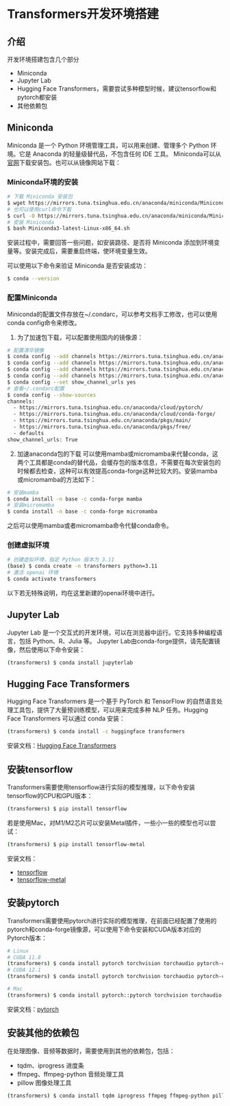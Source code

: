 # Transformers开发环境搭建
## 介绍
开发环境搭建包含几个部分
- Miniconda
- Jupyter Lab
- Hugging Face Transformers，需要尝试多种模型时候，建议tensorflow和pytorch都安装
- 其他依赖包

## Miniconda
Miniconda 是一个 Python 环境管理工具，可以用来创建、管理多个 Python 环境。它是 Anaconda 的轻量级替代品，不包含任何 IDE 工具。 Miniconda可以从[官网](https://docs.conda.io/en/latest/miniconda.html)下载安装包。也可以从镜像网站下载：

### Miniconda环境的安装
```bash
# 下载 Miniconda 安装包
$ wget https://mirrors.tuna.tsinghua.edu.cn/anaconda/miniconda/Miniconda3-latest-Linux-x86_64.sh
# 也可以使用curl命令下载
$ curl -O https://mirrors.tuna.tsinghua.edu.cn/anaconda/miniconda/Miniconda3-latest-Linux-x86_64.sh
# 安装 Miniconda
$ bash Miniconda3-latest-Linux-x86_64.sh
```

安装过程中，需要回答一些问题，如安装路径、是否将 Miniconda 添加到环境变量等。安装完成后，需要重启终端，使环境变量生效。

可以使用以下命令来验证 Miniconda 是否安装成功：

```bash
$ conda --version
```

### 配置Miniconda
Miniconda的配置文件存放在~/.condarc，可以参考文档手工修改，也可以使用conda config命令来修改。

1. 为了加速包下载，可以配置使用国内的镜像源：
```bash
# 配置清华镜像
$ conda config --add channels https://mirrors.tuna.tsinghua.edu.cn/anaconda/pkgs/free/
$ conda config --add channels https://mirrors.tuna.tsinghua.edu.cn/anaconda/pkgs/main/
$ conda config --add channels https://mirrors.tuna.tsinghua.edu.cn/anaconda/cloud/conda-forge/
$ conda config --add channels https://mirrors.tuna.tsinghua.edu.cn/anaconda/cloud/pytorch/
$ conda config --set show_channel_urls yes
# 查看~/.condarc配置
$ conda config --show-sources
channels:
  - https://mirrors.tuna.tsinghua.edu.cn/anaconda/cloud/pytorch/
  - https://mirrors.tuna.tsinghua.edu.cn/anaconda/cloud/conda-forge/
  - https://mirrors.tuna.tsinghua.edu.cn/anaconda/pkgs/main/
  - https://mirrors.tuna.tsinghua.edu.cn/anaconda/pkgs/free/
  - defaults
show_channel_urls: True
```
2. 加速anaconda包的下载
可以使用mamba或micromamba来代替conda，这两个工具都是conda的替代品，会缓存包的版本信息，不需要在每次安装包的时候都去检查，这种可以有效提高conda-forge这种比较大的。安装mamba或micromamba的方法如下：
```bash
# 安装mamba
$ conda install -n base -c conda-forge mamba
# 安装micromamba
$ conda install -n base -c conda-forge micromamba
```
之后可以使用mamba或者micromamba命令代替conda命令。

### 创建虚拟环境
```bash
# 创建虚拟环境，指定 Python 版本为 3.11
(base) $ conda create -n transformers python=3.11
# 激活 openai 环境
$ conda activate transformers
```
以下若无特殊说明，均在这里新建的openai环境中进行。

## Jupyter Lab
Jupyter Lab 是一个交互式的开发环境，可以在浏览器中运行。它支持多种编程语言，包括 Python、R、Julia 等。 Jupyter Lab由conda-forge提供，请先配置镜像，然后使用以下命令安装：
```bash
(transformers) $ conda install jupyterlab
```

## Hugging Face Transformers
Hugging Face Transformers 是一个基于 PyTorch 和 TensorFlow 的自然语言处理工具包，提供了大量预训练模型，可以用来完成多种 NLP 任务。Hugging Face Transformers 可以通过 conda 安装：

```bash
(transformers) $ conda install -c huggingface transformers
```

安装文档：[Hugging Face Transformers](https://huggingface.co/docs/transformers/installation#install-with-conda)

## 安装tensorflow
Transformers需要使用tensorflow进行实际的模型推理，以下命令安装tensorflow的CPU和GPU版本：
```bash
(transformers) $ pip install tensorflow
```

若是使用Mac，对M1/M2芯片可以安装Metal插件，一些小一些的模型也可以尝试：
```bash
(transformers) $ pip install tensorflow-metal
```
安装文档：
- [tensorflow](https://www.tensorflow.org/install)
- [tensorflow-metal](https://developer.apple.com/metal/tensorflow-plugin/)
## 安装pytorch
Transformers需要使用pytorch进行实际的模型推理，在前面已经配置了使用的pytorch和conda-forge镜像源，可以使用下命令安装和CUDA版本对应的Pytorch版本：
```bash
# Linux
# CUDA 11.8
(transformers) $ conda install pytorch torchvision torchaudio pytorch-cuda=11.8 -c nvidia
# CUDA 12.1
(transformers) $ conda install pytorch torchvision torchaudio pytorch-cuda=12.1 -c nvidia

# Mac
(transformers) $ conda install pytorch::pytorch torchvision torchaudio
```

安装文档：[pytorch](https://pytorch.org/get-started/locally/)

## 安装其他的依赖包
在处理图像、音频等数据时，需要使用到其他的依赖包，包括：
- tqdm、iprogress 进度条
- ffmpeg、ffmpeg-python 音频处理工具
- pillow 图像处理工具

```bash
(transformers) $ conda install tqdm iprogress ffmpeg ffmpeg-python pillow
```
